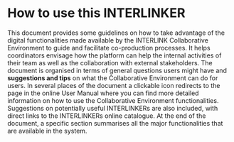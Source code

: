 # How to use this INTERLINKER
This document provides some guidelines on how to take advantage of the digital functionalities made available by the INTERLINK Collaborative Environment to guide and facilitate co-production processes. It helps coordinators envisage how the platform can help the internal activities of their team as well as the collaboration with external stakeholders.
The document is organised in terms of general questions users might have and **suggestions and tips** on what the Collaborative Environment can do for users. In several places of the document a clickable icon redirects to the page in the online User Manual where you can find more detailed information on how to use the Collaborative Environment functionalities. Suggestions on potentially useful INTERLINKERs are also included, with direct links to the INTERLINKERs online catalogue. At the end of the document, a specific section summarises all the major functionalities that are available in the system.

